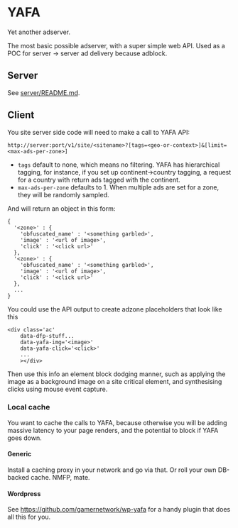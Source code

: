 # YAFA

Yet another adserver.

The most basic possible adserver, with a super simple
web API. Used as a POC for server -> server ad delivery
because adblock.

## Server

See [server/README.md](server/README.md).

## Client

You site server side code will need to make a call to YAFA API:

```
http://server:port/v1/site/<sitename>?[tags=<geo-or-context>]&[limit=<max-ads-per-zone>]
```

  - `tags` default to none, which means no filtering. YAFA has hierarchical
    tagging, for instance, if you set up continent->country tagging, a request
    for a country with return ads tagged with the continent.
  - `max-ads-per-zone` defaults to 1. When multiple ads are set for a zone,
    they will be randomly sampled.

And will return an object in this form:

```
{
  '<zone>' : {
    'obfuscated_name' : '<something garbled>',
    'image' : '<url of image>',
    'click' : '<click url>'
  },
  '<zone>' : {
    'obfuscated_name' : '<something garbled>',
    'image' : '<url of image>',
    'click' : '<click url>'
  },
  ...
}
```

You could use the API output to create adzone placeholders that look like this

```
<div class='ac'
    data-dfp-stuff...
    data-yafa-img='<image>'
    data-yafa-click='<click>'
    ...
    ></div>
```

Then use this info an element block dodging manner, such as applying the image
as a background image on a site critical element, and synthesising clicks using
mouse event capture.

### Local cache

You want to cache the calls to YAFA, because otherwise you will be
adding massive latency to your page renders, and the potential to
block if YAFA goes down.

#### Generic

Install a caching proxy in your network and go via that. Or roll your own DB-backed cache. NMFP, mate.

#### Wordpress

See https://github.com/gamernetwork/wp-yafa for a handy plugin that does all this for
you.




